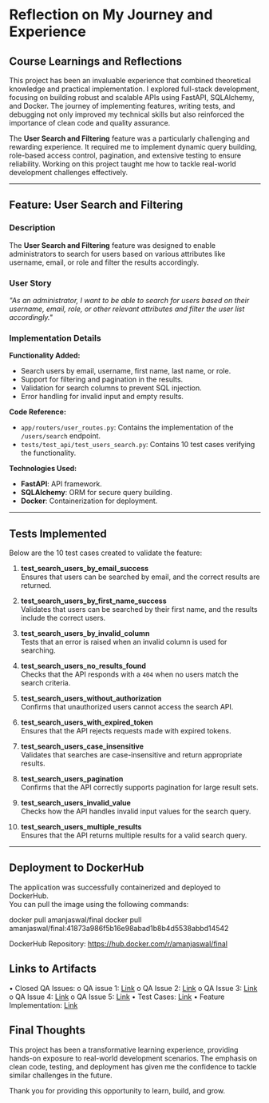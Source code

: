 # Reflection on My Journey and Experience

## Course Learnings and Reflections

This project has been an invaluable experience that combined theoretical knowledge and practical implementation. I explored full-stack development, focusing on building robust and scalable APIs using FastAPI, SQLAlchemy, and Docker. The journey of implementing features, writing tests, and debugging not only improved my technical skills but also reinforced the importance of clean code and quality assurance.

The **User Search and Filtering** feature was a particularly challenging and rewarding experience. It required me to implement dynamic query building, role-based access control, pagination, and extensive testing to ensure reliability. Working on this project taught me how to tackle real-world development challenges effectively.

---

## Feature: User Search and Filtering

### Description

The **User Search and Filtering** feature was designed to enable administrators to search for users based on various attributes like username, email, or role and filter the results accordingly.

### User Story

*"As an administrator, I want to be able to search for users based on their username, email, role, or other relevant attributes and filter the user list accordingly."*

### Implementation Details

**Functionality Added:**
- Search users by email, username, first name, last name, or role.
- Support for filtering and pagination in the results.
- Validation for search columns to prevent SQL injection.
- Error handling for invalid input and empty results.

**Code Reference:**
- `app/routers/user_routes.py`: Contains the implementation of the `/users/search` endpoint.
- `tests/test_api/test_users_search.py`: Contains 10 test cases verifying the functionality.

**Technologies Used:**
- **FastAPI**: API framework.
- **SQLAlchemy**: ORM for secure query building.
- **Docker**: Containerization for deployment.

---

## Tests Implemented

Below are the 10 test cases created to validate the feature:

1. **test_search_users_by_email_success**  
   Ensures that users can be searched by email, and the correct results are returned.

2. **test_search_users_by_first_name_success**  
   Validates that users can be searched by their first name, and the results include the correct users.

3. **test_search_users_by_invalid_column**  
   Tests that an error is raised when an invalid column is used for searching.

4. **test_search_users_no_results_found**  
   Checks that the API responds with a `404` when no users match the search criteria.

5. **test_search_users_without_authorization**  
   Confirms that unauthorized users cannot access the search API.

6. **test_search_users_with_expired_token**  
   Ensures that the API rejects requests made with expired tokens.

7. **test_search_users_case_insensitive**  
   Validates that searches are case-insensitive and return appropriate results.

8. **test_search_users_pagination**  
   Confirms that the API correctly supports pagination for large result sets.

9. **test_search_users_invalid_value**  
   Checks how the API handles invalid input values for the search query.

10. **test_search_users_multiple_results**  
    Ensures that the API returns multiple results for a valid search query.

---

## Deployment to DockerHub

The application was successfully containerized and deployed to DockerHub.  
You can pull the image using the following commands:


docker pull amanjaswal/final
docker pull amanjaswal/final:41873a986f5b16e98abad1b8b4d5538abbd14542

DockerHub Repository: https://hub.docker.com/r/amanjaswal/final

## Links to Artifacts

•	Closed QA Issues:
o	QA issue 1: [Link](https://github.com/growthinvestor/user_management/tree/1-dockerrunissue)
o	QA Issue 2: [Link](https://github.com/growthinvestor/user_management/tree/3-secondusercreationissue)
o	QA Issue 3: [Link](https://github.com/growthinvestor/user_management/tree/5-admin-role-removal-for-token)
o	QA Issue 4: [Link](https://github.com/growthinvestor/user_management/tree/7-github-actions-workflow-issue)
o	QA Issue 5: [Link](https://github.com/growthinvestor/user_management/tree/9-fix-database-reset-issue-in-pytest)
•	Test Cases: [Link](https://github.com/growthinvestor/user_management/blob/main/tests/test_api/test_users_search.py)
•	Feature Implementation: [Link](https://github.com/growthinvestor/user_management/tree/NewSearchFeature)

## Final Thoughts

This project has been a transformative learning experience, providing hands-on exposure to real-world development scenarios. The emphasis on clean code, testing, and deployment has given me the confidence to tackle similar challenges in the future.

Thank you for providing this opportunity to learn, build, and grow.

